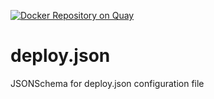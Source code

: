[![Docker Repository on Quay](https://quay.io/repository/mojanalytics/deployjson/status "Docker Repository on Quay")](https://quay.io/repository/mojanalytics/deployjson)

# deploy.json
JSONSchema for deploy.json configuration file
